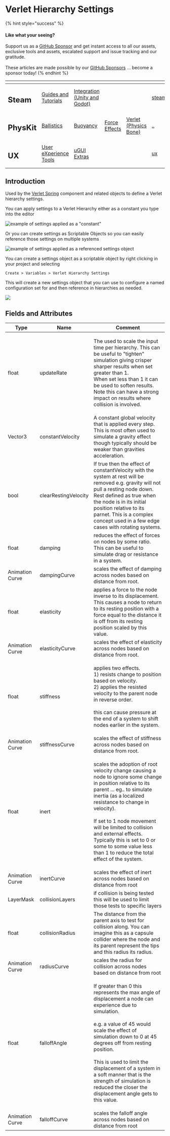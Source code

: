 # Verlet Hierarchy Settings

{% hint style="success" %}
#### Like what your seeing?

Support us as a [GitHub Sponsor](../../../become-a-sponsor/) and get instant access to all our assets, exclusive tools and assets, escalated support and issue tracking and our gratitude.\
\
These articles are made possible by our [GitHub Sponsors](../../../become-a-sponsor/) ... become a sponsor today!
{% endhint %}

<table data-view="cards"><thead><tr><th></th><th></th><th></th><th></th><th></th><th data-hidden data-card-target data-type="content-ref"></th><th data-hidden data-card-cover data-type="files"></th></tr></thead><tbody><tr><td><h2>Steam</h2></td><td><a href="../../../company/steam/">Guides and Tutorials</a></td><td><a href="../../steamworks/">Integration (Unity and Godot)</a></td><td></td><td></td><td><a href="../../../company/steam/">steam</a></td><td><a href="../../../.gitbook/assets/Steamworks Card.png">Steamworks Card.png</a></td></tr><tr><td><h2>PhysKit</h2></td><td><a href="../learning/sample-scenes/fantasy-style-ballistic-simulation.md">Ballistics</a></td><td><a href="../learning/sample-scenes/1-buoyancy-example.md">Buoyancy</a></td><td><a href="../learning/sample-scenes/1-force-effect-fields.md">Force Effects</a></td><td><a href="../learning/sample-scenes/2-verlet-spring-skinned-mesh.md">Verlet (Physics Bone)</a></td><td><a href="../">..</a></td><td><a href="../../../.gitbook/assets/PhysKit Card.png">PhysKit Card.png</a></td></tr><tr><td><h2>UX</h2></td><td><a href="../../ux/learning/core-concepts/">User eXperience Tools</a></td><td><a href="../../ux/learning/ugui-extras/">uGUI Extras</a></td><td></td><td></td><td><a href="../../ux/">ux</a></td><td><a href="../../../.gitbook/assets/Splash Screen (1).png">Splash Screen (1).png</a></td></tr></tbody></table>

## Introduction

Used by the [Verlet Spring](../components/verlet-spring.md) component and related objects to define a Verlet hierarchy settings.

You can apply settings to a Verlet Hierarchy either as a constant you type into the editor

![example of settings applied as a "constant"](<../../../.gitbook/assets/image (160).png>)

Or you can create settings as Scriptable Objects so you can easily reference those settings on multiple systems

![example of settings applied as a referenced settings object](<../../../.gitbook/assets/image (171) (1) (1) (1) (1).png>)

You can create a settings object as a scriptable object by right clicking in your project and selecting

`Create > Variables > Verlet Hierarchy Settings`

This will create a new settings object that you can use to configure a named configuration set for and then reference in hierarchies as needed.

![](<../../../.gitbook/assets/image (172) (1) (1).png>)

## Fields and Attributes

| Type            | Name                 | Comment                                                                                                                                                                                                                                                                                                                                                                                                          |
| --------------- | -------------------- | ---------------------------------------------------------------------------------------------------------------------------------------------------------------------------------------------------------------------------------------------------------------------------------------------------------------------------------------------------------------------------------------------------------------- |
| float           | updateRate           | <p>The used to scale the input time per hierarchy. This can be useful to "tighten" simulation giving crisper sharper results when set greater than 1.<br>When set less than 1 it can be used to soften results. Note this can have a strong impact on results where collision is involved.</p>                                                                                                                   |
| Vector3         | constantVelocity     | A constant global velocity that is applied every step. This is most often used to simulate a gravity effect though typically should be weaker than gravities acceleration.                                                                                                                                                                                                                                       |
| bool            | clearRestingVelocity | If true then the effect of constantVelocity with the system at rest will be removed e.g. gravity will not pull a resting node down. Rest  defined as true when the node is in its initial position relative to its parnet. This is a complex concept used in a few edge cases with rotating systems.                                                                                                             |
| float           | damping              | reduces the effect of forces on nodes by some ratio. This can be useful to simulate drag or resistance in a system.                                                                                                                                                                                                                                                                                              |
| Animation Curve | dampingCurve         | scales the effect of damping across nodes based on distance from root.                                                                                                                                                                                                                                                                                                                                           |
| float           | elasticity           | applies a force to the node inverse to its displacement. This causes a node to return to its resting position with a force equal to the distance it is off from its resting position scaled by this value.                                                                                                                                                                                                       |
| Animation Curve | elasticityCurve      | scales the effect of elasticity across nodes based on distance from root.                                                                                                                                                                                                                                                                                                                                        |
| float           | stiffness            | <p>applies two effects.<br>1) resists change to position based on velocity.<br>2) applies the resisted velocity to the parent node in reverse order.<br><br>this can cause pressure at the end of a system to shift nodes earlier in the system.</p>                                                                                                                                                             |
| Animation Curve | stiffnessCurve       | scales the effect of stiffness across nodes based on distance from root.                                                                                                                                                                                                                                                                                                                                         |
| float           | inert                | <p>scales the adoption of root velocity change causing a node to ignore some change in position relative to its parent ... eg.. to simulate inertia (as a localized resistance to change in velocity).<br><br>If set to 1 node movement will be limited to collision and external effects. Typically this is set to 0 or some to some value less than 1 to reduce the total effect of the system.</p>            |
| Animation Curve | inertCurve           | scales the effect of inert across nodes based on distance from root                                                                                                                                                                                                                                                                                                                                              |
| LayerMask       | collisionLayers      | if collision is being tested this will be used to limit those tests to specific layers                                                                                                                                                                                                                                                                                                                           |
| float           | collisionRadius      | The distance from the parent axis to test for collision along. You can imagine this as a capsule collider where the node and its parent represent the tips and this radius its radius.                                                                                                                                                                                                                           |
| Animation Curve | radiusCurve          | scales the radius for collision across nodes based on distance from root                                                                                                                                                                                                                                                                                                                                         |
| float           | falloffAngle         | <p>If greater than 0 this represents the max angle of displacement a node can experience due to simulation.<br><br>e.g. a value of 45 would scale the effect of simulation down to 0 at 45 degrees off from resting position.<br><br>This is used to limit the displacement of a system in a soft manner that is the strength of simulation is reduced the closer the displacement angle gets to this value.</p> |
| Animation Curve | falloffCurve         | scales the falloff angle across nodes based on distance from root                                                                                                                                                                                                                                                                                                                                                |

